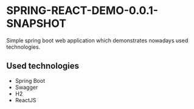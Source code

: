 # SPRING-REACT-DEMO-0.0.1-SNAPSHOT

Simple spring boot web application which demonstrates nowadays used technologies.

## Used technologies
- Spring Boot
- Swagger
- H2
- ReactJS
